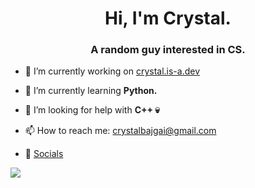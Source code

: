 <h1 align="center">Hi, I'm Crystal.</h1>
<h3 align="center"> A random guy interested in CS.</h3>

- 🔭 I’m currently working on <a href="https://crystal.is-a.dev/" target="_blank">crystal.is-a.dev</a>

- 🌱 I’m currently learning **Python.**

- 🤝 I’m looking for help with **C++ 💀**

- 📫 How to reach me: <a href="mailto:crystalbajgai@gmail.com">crystalbajgai@gmail.com</a>

- 📱 <a href="https://linktr.ee/crystalbajgai" target="_black">Socials</a>

 ![](https://quotes-github-readme.vercel.app/api?type=horizontal&theme=radical)
